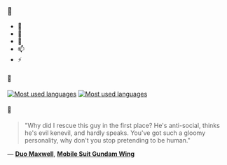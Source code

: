 ### 👋

- 🔭
- 🌱
- 💬
- 📫
- ⚡

#### 🧏

[![Most used languages](https://github-readme-stats-aynah.vercel.app/api/top-langs/?username=aynh&theme=solarized-dark&langs_count=6&layout=compact&hide_title=true)](https://github.com/anuraghazra/github-readme-stats#gh-dark-mode-only)
[![Most used languages](https://github-readme-stats-aynah.vercel.app/api/top-langs/?username=aynh&theme=solarized-light&langs_count=6&layout=compact&hide_title=true)](https://github.com/anuraghazra/github-readme-stats#gh-light-mode-only)

#### 💬

> "Why did I rescue this guy in the first place? He's anti-social, thinks he's evil kenevil, and hardly speaks. You've got such a gloomy personality, why don't you stop pretending to be human."

&mdash; [**Duo Maxwell**](https://myanimelist.net/character.php?q=Duo%20Maxwell&cat=character), [**Mobile Suit Gundam Wing**](https://myanimelist.net/search/all?q=Mobile%20Suit%20Gundam%20Wing&cat=all)

